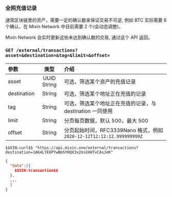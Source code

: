 ### 全网充值记录

通常区块链里的资产，需要一定的确认数来保证交易不可逆, 例如 BTC 实际需要 6 个确认，在 Mixin Network 中目前需要 2 个(会动态调整)，

Mixin Network 会实时更新这些未达到确认数的交易, 通过这个 API 返回。

### `GET /external/transactions?asset=&destination=&tag=&limit=&offset=` 

| 参数 | 类型 | 介绍 |
| :----- | :----: | :---- |
| asset | UUID String | 可选，筛选某个资产的充值记录 |
| destination | String | 可选，筛选某个地址正在充值的记录 |
| tag | String | 可选，筛选某个地址正在充值的记录，与 destination 一同使用 |
| limit | String | 分页每页数据，默认 500，最大 500 |
| offset | String | 分页起始时间，RFC3339Nano 格式，例如 `2020-12-12T12:12:12.999999999Z` |

```
$$XIN:curl$$ "https://api.mixin.one/external/transactions?destination=1AK4LYE6PYwBmSYHQX3v2UsXXHTvCAsJeK"
```

```json
{
  "data":[{
    $$XIN:transaction$$
  },
  ...
  ]
}
```
